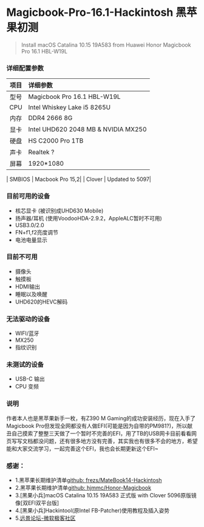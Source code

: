 # Magicbook-Pro-16.1-Hackintosh 黑苹果初测
>Install macOS Catalina 10.15 19A583 from Huawei Honor Magicbook Pro 16.1 HBL-W19L

### 详细配置参数
| 项目 | 详细参数|
| :--: | :-------------------- |
| 型号 | Magicbook Pro 16.1 HBL-W19L    |
| CPU  | Intel Whiskey Lake i5 8265U |
| 内存 | DDR4 2666 8G|
| 显卡 | Intel UHD620 2048 MB & NVIDIA MX250|
| 硬盘 | HS C2000 Pro 1TB|
| 声卡 | Realtek ?|
| 屏幕 | 1920*1080|

| SMBIOS | Macbook Pro 15,2|
| Clover | Updated to 5097|

### 目前可用的设备
* 核芯显卡 (被识别成UHD630 Mobile)
* 扬声器/耳机 (使用VoodooHDA-2.9.2，AppleALC暂时不可用)
* USB3.0/2.0
* FN+f1,f2亮度调节
* 电池电量显示

### 目前不可用
* 摄像头
* 触摸板
* HDMI输出
* 睡眠以及唤醒
* UHD620的HEVC解码

### 无法驱动的设备
* WIFI/蓝牙
* MX250
* 指纹识别

### 未测试的设备
* USB-C 输出
* CPU 变频

### 说明
作者本人也是黑苹果新手一枚，有Z390 M Gaming的成功安装经历，现在入手了Magicbook Pro但发现全网都没有人做EFI(可能是因为自带的PM981?)，所以献丑自己摸索了整整三天做了一个暂时不完善的EFI，用了TB的USB网卡目前看看网页写写文档都没问题，还有很多地方没有完善，其实我也有很多不会的地方，希望能和大家交流学习，一起完善这个EFI，我也会长期更新这个EFI~

### 感谢：
* 1.黑苹果长期维护清单[github: frezs/MateBook14-Hackintosh](https://github.com/frezs/MateBook14-Hackintosh)
* 2.黑苹果长期维护清单[github: hjmmc/Honor-Magicbook](https://github.com/hjmmc/Honor-Magicbook)
* 3.[黑果小兵]macOS Catalina 10.15 19A583 正式版 with Clover 5096原版镜像[双EFI双平台版]
* 4.[黑果小兵]Hackintool(原Intel FB-Patcher)使用教程及插入姿势
* 5.[远景论坛-微软极客社区](http://www.pcbeta.com)
